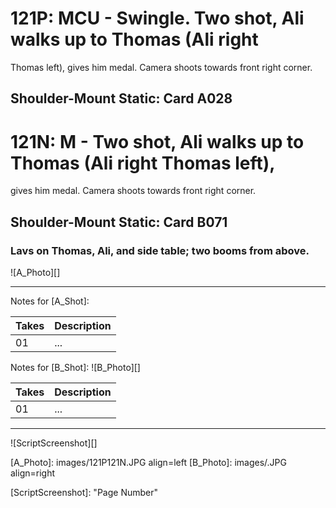 # 121P: MCU - Swingle. Two shot, Ali walks up to Thomas (Ali rightThomas left), gives him medal. Camera shoots towards frontright corner.
## Shoulder-Mount Static: Card A028

# 121N: M - Two shot, Ali walks up to Thomas (Ali right Thomas left),
gives him medal. Camera shoots towards front right corner.
## Shoulder-Mount Static: Card B071

### Lavs on Thomas, Ali, and side table; two booms from above.

![A_Photo][]

----

Notes for [A_Shot]: 

| Takes | Description |
|:---|:----|
| 01 | ... |

Notes for [B_Shot]: 
![B_Photo][]

| Takes | Description |
|:---|:----|
| 01 | ... |

----

![ScriptScreenshot][]


[A_Photo]:  images/121P121N.JPG align=left
[B_Photo]:  images/.JPG align=right

[ScriptScreenshot]: "Page Number"